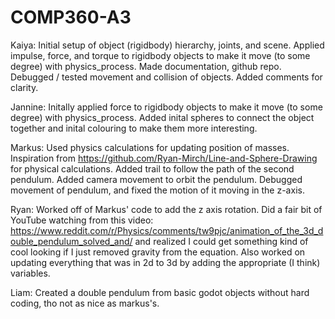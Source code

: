 
# COMP360-A3

Kaiya: Initial setup of object (rigidbody) hierarchy, joints, and scene. Applied impulse, force, and torque to rigidbody objects to make it move (to some degree) with physics_process. Made documentation, github repo. Debugged / tested movement and collision of objects. Added comments for clarity.

Jannine: Initally applied force to rigidbody objects to make it move (to some degree) with physics_process. Added inital spheres to connect the object together and inital colouring to make them more interesting.

Markus: Used physics calculations for updating position of masses. Inspiration from https://github.com/Ryan-Mirch/Line-and-Sphere-Drawing for physical calculations. Added trail to follow the path of the second pendulum. Added camera movement to orbit the pendulum. Debugged movement of pendulum, and fixed the motion of it moving in the z-axis.

Ryan: Worked off of Markus' code to add the z axis rotation. Did a fair bit of YouTube watching from this video: https://www.reddit.com/r/Physics/comments/tw9pjc/animation_of_the_3d_double_pendulum_solved_and/ and realized I could get something kind of cool looking if I just removed gravity from the equation. Also worked on updating everything that was in 2d to 3d by adding the appropriate (I think) variables.

Liam: Created a double pendulum from basic godot objects without hard coding, tho not as nice as markus's.
